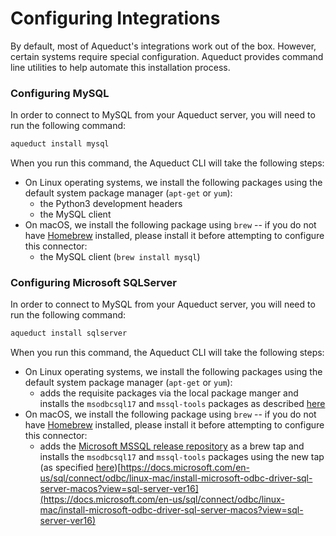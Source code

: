 # Configuring Integrations

By default, most of Aqueduct's integrations work out of the box. However, certain systems require special configuration. Aqueduct provides command line utilities to help automate this installation process.

### Configuring MySQL

In order to connect to MySQL from your Aqueduct server, you will need to run the following command:

```bash
aqueduct install mysql
```

When you run this command, the Aqueduct CLI will take the following steps:

* On Linux operating systems, we install the following packages using the default system package manager (`apt-get` or `yum`):
  * the Python3 development headers
  * the MySQL client
* On macOS, we install the following package using `brew` -- if you do not have [Homebrew](https://brew.sh/) installed, please install it before attempting to configure this connector:
  * the MySQL client (`brew install mysql`)

### Configuring Microsoft SQLServer

In order to connect to MySQL from your Aqueduct server, you will need to run the following command:

```bash
aqueduct install sqlserver
```

When you run this command, the Aqueduct CLI will take the following steps:

* On Linux operating systems, we install the following packages using the default system package manager (`apt-get` or `yum`):
  * adds the requisite packages via the local package manger and installs the `msodbcsql17` and `mssql-tools` packages as described [here](https://docs.microsoft.com/en-us/sql/connect/odbc/linux-mac/installing-the-microsoft-odbc-driver-for-sql-server?view=sql-server-ver16)
* On macOS, we install the following package using `brew` -- if you do not have [Homebrew](https://brew.sh/) installed, please install it before attempting to configure this connector:
  * adds the [Microsoft MSSQL release repository](https://github.com/Microsoft/homebrew-mssql-release) as a brew tap and installs the `msodbcsql17` and `mssql-tools` packages using the new tap (as specified [here](https://docs.microsoft.com/en-us/sql/connect/odbc/linux-mac/install-microsoft-odbc-driver-sql-server-macos?view=sql-server-ver16))[https://docs.microsoft.com/en-us/sql/connect/odbc/linux-mac/install-microsoft-odbc-driver-sql-server-macos?view=sql-server-ver16](https://docs.microsoft.com/en-us/sql/connect/odbc/linux-mac/install-microsoft-odbc-driver-sql-server-macos?view=sql-server-ver16)
